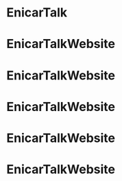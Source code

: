 # EnicarTalk
# EnicarTalkWebsite

# EnicarTalkWebsite
# EnicarTalkWebsite
# EnicarTalkWebsite
# EnicarTalkWebsite
